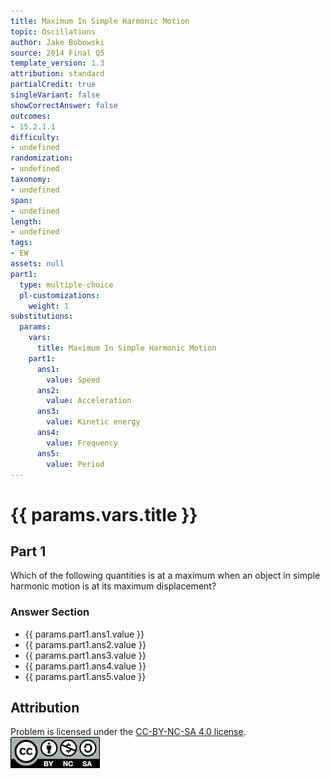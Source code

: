 ```yaml
---
title: Maximum In Simple Harmonic Motion
topic: Oscillations
author: Jake Bobowski
source: 2014 Final Q5
template_version: 1.3
attribution: standard
partialCredit: true
singleVariant: false
showCorrectAnswer: false
outcomes:
- 15.2.1.1
difficulty:
- undefined
randomization:
- undefined
taxonomy:
- undefined
span:
- undefined
length:
- undefined
tags:
- EW
assets: null
part1:
  type: multiple-choice
  pl-customizations:
    weight: 1
substitutions:
  params:
    vars:
      title: Maximum In Simple Harmonic Motion
    part1:
      ans1:
        value: Speed
      ans2:
        value: Acceleration
      ans3:
        value: Kinetic energy
      ans4:
        value: Frequency
      ans5:
        value: Period
---
```

# {{ params.vars.title }}

## Part 1

Which of the following quantities is at a maximum when an object in simple harmonic motion is at its maximum displacement?

### Answer Section

- {{ params.part1.ans1.value }}
- {{ params.part1.ans2.value }}
- {{ params.part1.ans3.value }}
- {{ params.part1.ans4.value }}
- {{ params.part1.ans5.value }}

## Attribution

Problem is licensed under the [CC-BY-NC-SA 4.0 license](https://creativecommons.org/licenses/by-nc-sa/4.0/).<br> ![The Creative Commons 4.0 license requiring attribution-BY, non-commercial-NC, and share-alike-SA license.](https://raw.githubusercontent.com/firasm/bits/master/by-nc-sa.png)